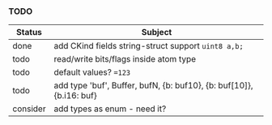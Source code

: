 ### TODO
| Status   | Subject                                                              |
|----------|----------------------------------------------------------------------|
| done     | add CKind fields string-struct support `uint8 a,b;`                  |
| todo     | read/write bits/flags inside atom type                               |
| todo     | default values? `=123`                                               |
| todo     | add type 'buf', Buffer, bufN, {b: buf10}, {b: buf[10]}, {b.i16: buf} |
| consider | add types as enum - need it?                                         |

